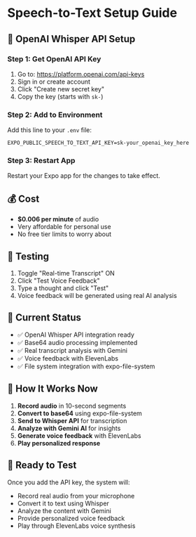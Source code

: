 # Speech-to-Text Setup Guide

## 🎤 OpenAI Whisper API Setup

### Step 1: Get OpenAI API Key
1. Go to: https://platform.openai.com/api-keys
2. Sign in or create account
3. Click "Create new secret key"
4. Copy the key (starts with `sk-`)

### Step 2: Add to Environment
Add this line to your `.env` file:
```
EXPO_PUBLIC_SPEECH_TO_TEXT_API_KEY=sk-your_openai_key_here
```

### Step 3: Restart App
Restart your Expo app for the changes to take effect.

## 💰 Cost
- **$0.006 per minute** of audio
- Very affordable for personal use
- No free tier limits to worry about

## 🧪 Testing
1. Toggle "Real-time Transcript" ON
2. Click "Test Voice Feedback"
3. Type a thought and click "Test"
4. Voice feedback will be generated using real AI analysis

## 🔧 Current Status
- ✅ OpenAI Whisper API integration ready
- ✅ Base64 audio processing implemented
- ✅ Real transcript analysis with Gemini
- ✅ Voice feedback with ElevenLabs
- ✅ File system integration with expo-file-system

## 🎯 How It Works Now
1. **Record audio** in 10-second segments
2. **Convert to base64** using expo-file-system
3. **Send to Whisper API** for transcription
4. **Analyze with Gemini AI** for insights
5. **Generate voice feedback** with ElevenLabs
6. **Play personalized response**

## 🚀 Ready to Test
Once you add the API key, the system will:
- Record real audio from your microphone
- Convert it to text using Whisper
- Analyze the content with Gemini
- Provide personalized voice feedback
- Play through ElevenLabs voice synthesis 